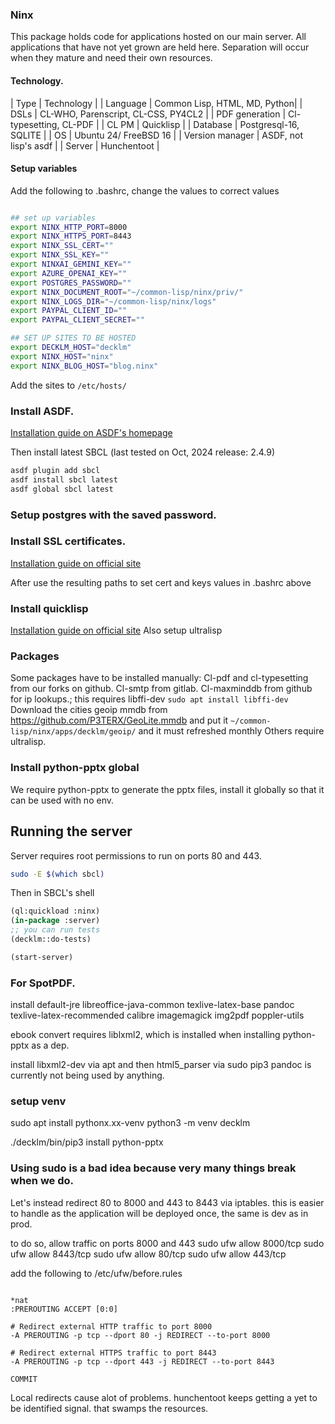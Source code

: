 ### Ninx
This package holds code for applications hosted on our main server. All applications that have not yet grown are held here.
Separation will occur when they mature and need their own resources.

#### Technology.
| Type | Technology |
| Language | Common Lisp, HTML, MD, Python|
| DSLs | CL-WHO, Parenscript, CL-CSS, PY4CL2 |
| PDF generation | Cl-typesetting, CL-PDF |
| CL PM | Quicklisp |
| Database | Postgresql-16, SQLITE |
| OS | Ubuntu 24/ FreeBSD 16 |
| Version manager | ASDF, not lisp's asdf |
| Server | Hunchentoot |

#### Setup variables
Add the following to .bashrc, change the values to correct values
```bash

## set up variables
export NINX_HTTP_PORT=8000
export NINX_HTTPS_PORT=8443
export NINX_SSL_CERT=""
export NINX_SSL_KEY=""
export NINXAI_GEMINI_KEY=""
export AZURE_OPENAI_KEY=""
export POSTGRES_PASSWORD=""
export NINX_DOCUMENT_ROOT="~/common-lisp/ninx/priv/"
export NINX_LOGS_DIR="~/common-lisp/ninx/logs"
export PAYPAL_CLIENT_ID=""
export PAYPAL_CLIENT_SECRET=""

## SET UP SITES TO BE HOSTED
export DECKLM_HOST="decklm"
export NINX_HOST="ninx"
export NINX_BLOG_HOST="blog.ninx"

```
Add the sites to `/etc/hosts/`

### Install ASDF.
[Installation guide on ASDF's homepage](https://asdf-vm.com)

Then install latest SBCL (last tested on Oct, 2024 release: 2.4.9)
```bash
asdf plugin add sbcl
asdf install sbcl latest
asdf global sbcl latest
```

### Setup postgres with the saved password.

### Install SSL certificates.
[Installation guide on official site](https://certbot.eff.org/)

After use the resulting paths to set cert and keys values in .bashrc above

### Install quicklisp
[Installation guide on official site](https://www.quicklisp.org/beta/)
Also setup ultralisp

### Packages
Some packages have to be installed manually: 
Cl-pdf and cl-typesetting from our forks on github. Cl-smtp from gitlab.
Cl-maxminddb from github for ip lookups.; this requires libffi-dev `sudo apt install libffi-dev`
Download the cities geoip mmdb from https://github.com/P3TERX/GeoLite.mmdb and put it `~/common-lisp/ninx/apps/decklm/geoip/` and it must refreshed monthly
Others require ultralisp.


### Install python-pptx global
We require python-pptx to generate the pptx files, install it globally so that it can be used with no env.

## Running the server
Server requires root permissions to run on ports 80 and 443.
```bash
sudo -E $(which sbcl)
```

Then in SBCL's shell
```lisp
(ql:quickload :ninx)
(in-package :server)
;; you can run tests 
(decklm::do-tests)

(start-server)
```

### For SpotPDF.
install default-jre libreoffice-java-common texlive-latex-base pandoc texlive-latex-recommended calibre imagemagick img2pdf poppler-utils

ebook convert requires liblxml2, which is installed when installing python-pptx as a dep. 

install libxml2-dev via apt and then html5_parser via sudo pip3
pandoc is currently not being used by anything.

### setup venv
sudo apt install pythonx.xx-venv
python3 -m venv decklm

./decklm/bin/pip3 install python-pptx

### Using sudo is a bad idea because very many things break when we do.
Let's instead redirect 80 to 8000 and 443 to 8443 via iptables. this is easier to handle as the application will be deployed once, the same is dev as in prod.


to do so, allow traffic on ports 8000 and 443
sudo ufw allow 8000/tcp
sudo ufw allow 8443/tcp
sudo ufw allow 80/tcp
sudo ufw allow 443/tcp

add the following to /etc/ufw/before.rules
```

*nat
:PREROUTING ACCEPT [0:0]

# Redirect external HTTP traffic to port 8000
-A PREROUTING -p tcp --dport 80 -j REDIRECT --to-port 8000

# Redirect external HTTPS traffic to port 8443
-A PREROUTING -p tcp --dport 443 -j REDIRECT --to-port 8443

COMMIT

```
Local redirects cause alot of problems. hunchentoot keeps getting a yet to be identified signal. that swamps the resources.
